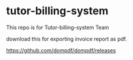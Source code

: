 # tutor-billing-system
This repo is for Tutor-billing-system Team

download this for exporting invoice report as pdf.

https://github.com/dompdf/dompdf/releases
